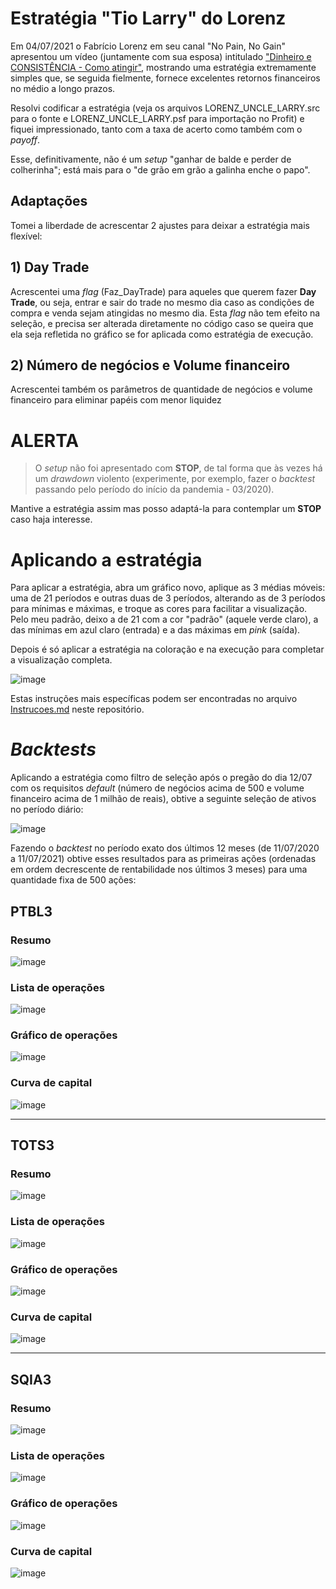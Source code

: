 # Estratégia "Tio Larry" do Lorenz

Em 04/07/2021 o Fabrício Lorenz em seu canal "No Pain, No Gain" apresentou um vídeo (juntamente com sua esposa) intitulado ["Dinheiro e CONSISTÊNCIA - Como atingir"](https://youtu.be/QrxUReBhjko), mostrando uma estratégia extremamente simples que, se seguida fielmente, fornece excelentes retornos financeiros no médio a longo prazos.

Resolvi codificar a estratégia (veja os arquivos LORENZ_UNCLE_LARRY.src para o fonte e LORENZ_UNCLE_LARRY.psf para importação no Profit) e fiquei impressionado, tanto com a taxa de acerto como também com o *payoff*.

Esse, definitivamente, não é um *setup* "ganhar de balde e perder de colherinha"; está mais para o "de grão em grão a galinha enche o papo".

## Adaptações 
Tomei a liberdade de acrescentar 2 ajustes para deixar a estratégia mais flexível:

## 1) Day Trade
Acrescentei uma *flag* (Faz_DayTrade) para aqueles que querem fazer **Day Trade**, ou seja, entrar e sair do trade no mesmo dia caso as condições de compra e venda sejam atingidas no mesmo dia. Esta *flag* não tem efeito na seleção, e precisa ser alterada diretamente no código caso se queira que ela seja refletida no gráfico se for aplicada como estratégia de execução.

## 2) Número de negócios e Volume financeiro
Acrescentei também os parâmetros de quantidade de negócios e volume financeiro para eliminar papéis com menor liquidez 

# ALERTA
> O *setup* não foi apresentado com **STOP**, de tal forma que às vezes há um *drawdown* violento (experimente, por exemplo, fazer o *backtest* passando pelo período do início da pandemia - 03/2020).

Mantive a estratégia assim mas posso adaptá-la para contemplar um **STOP** caso haja interesse.

# Aplicando a estratégia

Para aplicar a estratégia, abra um gráfico novo, aplique as 3 médias móveis: uma de 21 períodos e outras duas de 3 períodos, alterando as de 3 períodos para mínimas e máximas, e troque as cores para facilitar a visualização. Pelo meu padrão, deixo a de 21 com a cor "padrão" (aquele verde claro), a das mínimas em azul claro (entrada) e a das máximas em *pink* (saída).

Depois é só aplicar a estratégia na coloração e na execução para completar a visualização completa.

![image](https://user-images.githubusercontent.com/6900313/125449336-9367e53f-af17-443a-b466-615728f6cbd9.png)

Estas instruções mais específicas podem ser encontradas no arquivo [Instrucoes.md](https://github.com/Zamana/nelogica/blob/main/INSTRUCOES.md) neste repositório.

# *Backtests*

Aplicando a estratégia como filtro de seleção após o pregão do dia 12/07 com os requisitos *default* (número de negócios acima de 500 e volume financeiro acima de 1 milhão de reais), obtive a seguinte seleção de ativos no período diário:

![image](https://user-images.githubusercontent.com/6900313/125369282-52beee00-e352-11eb-9d37-f620354aea1b.png)

Fazendo o *backtest* no período exato dos últimos 12 meses (de 11/07/2020 a 11/07/2021) obtive esses resultados para as primeiras ações (ordenadas em ordem decrescente de rentabilidade nos últimos 3 meses) para uma quantidade fixa de 500 ações:

## PTBL3

### Resumo
![image](https://user-images.githubusercontent.com/6900313/125369551-d7117100-e352-11eb-88c1-fecd2b6f91c6.png)

### Lista de operações
![image](https://user-images.githubusercontent.com/6900313/125369602-edb7c800-e352-11eb-8f42-4984d9d2778b.png)

### Gráfico de operações
![image](https://user-images.githubusercontent.com/6900313/125369639-0aec9680-e353-11eb-8ff0-5cc4881fefbf.png)

### Curva de capital
![image](https://user-images.githubusercontent.com/6900313/125369682-2061c080-e353-11eb-8004-1841edd89d2b.png)

---

## TOTS3

### Resumo
![image](https://user-images.githubusercontent.com/6900313/125369926-abdb5180-e353-11eb-97c9-444cfcfa8640.png)

### Lista de operações
![image](https://user-images.githubusercontent.com/6900313/125369953-bbf33100-e353-11eb-8928-d1ef56da3b6c.png)

### Gráfico de operações
![image](https://user-images.githubusercontent.com/6900313/125369980-d0cfc480-e353-11eb-8f4e-ae3c8462bfe9.png)

### Curva de capital
![image](https://user-images.githubusercontent.com/6900313/125370010-e349fe00-e353-11eb-8113-a2a57dc0dda9.png)

---

## SQIA3

### Resumo
![image](https://user-images.githubusercontent.com/6900313/125370049-fa88eb80-e353-11eb-8322-941957daad06.png)

### Lista de operações
![image](https://user-images.githubusercontent.com/6900313/125370072-096f9e00-e354-11eb-8adc-567c369ae971.png)

### Gráfico de operações
![image](https://user-images.githubusercontent.com/6900313/125370107-18eee700-e354-11eb-8ee0-09bd0fc00511.png)

### Curva de capital
![image](https://user-images.githubusercontent.com/6900313/125370145-2b692080-e354-11eb-8ee1-83ab380ead13.png)


